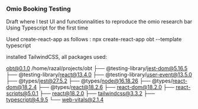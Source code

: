 <!-- @format -->

### Omio Booking Testing

Draft where I test UI and functionnalities to reproduce the omio research bar
Using Typescript for the first time

Used create-react-app as follows :
npx create-react-app obt --template typescript

installed TailwindCSS,
all packages used:

obt@0.1.0 /home/razal/projects/obt
├── @testing-library/jest-dom@5.16.5
├── @testing-library/react@13.4.0
├── @testing-library/user-event@13.5.0
├── @types/jest@27.5.2
├── @types/node@16.18.26
├── @types/react-dom@18.2.4
├── @types/react@18.2.6
├── react-dom@18.2.0
├── react-scripts@5.0.1
├── react@18.2.0
├── tailwindcss@3.3.2
├── typescript@4.9.5
└── web-vitals@2.1.4
